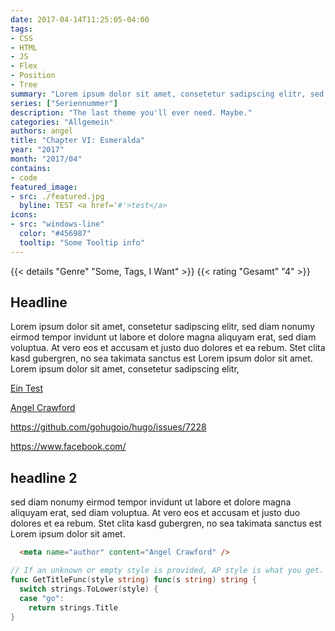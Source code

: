 ```yaml
---
date: 2017-04-14T11:25:05-04:00
tags: 
- CSS
- HTML
- JS
- Flex
- Position
- Tree
summary: "Lorem ipsum dolor sit amet, consetetur sadipscing elitr, sed diam nonumy eirmod tempor invidunt ut labore et dolore magna aliquyam erat, sed diam voluptua. At vero eos et accusam et justo duo dolores et ea rebum. Stet clita kasd gubergren, no sea takimata sanctus est Lorem ipsum dolor sit amet. Lorem ipsum dolor sit amet, consetetur sadipscing elitr"
series: ["Seriennummer"]
description: "The last theme you'll ever need. Maybe."
categories: "Allgemein"
authors: angel
title: "Chapter VI: Esmeralda"
year: "2017"
month: "2017/04"
contains:
- code
featured_image:
- src: ./featured.jpg
  byline: TEST <a href='#'>test</a>
icons:
- src: "windows-line"
  color: "#456987"
  tooltip: "Some Tooltip info"
---
```


{{< details "Genre" "Some, Tags, I Want" >}}
{{< rating "Gesamt" "4" >}}

## Headline
Lorem ipsum dolor sit amet, consetetur sadipscing elitr, sed diam nonumy eirmod tempor invidunt ut labore et dolore magna aliquyam erat, sed diam voluptua. At vero eos et accusam et justo duo dolores et ea rebum. Stet clita kasd gubergren, no sea takimata sanctus est Lorem ipsum dolor sit amet. Lorem ipsum dolor sit amet, consetetur sadipscing elitr, 

[Ein Test](/articles/2020/02/test-123/ "Link Title")

[Angel Crawford](https://angel-crawford.de/ "Profil von Angel Crawford")

https://github.com/gohugoio/hugo/issues/7228

https://www.facebook.com/

## headline 2
sed diam nonumy eirmod tempor invidunt ut labore et dolore magna aliquyam erat, sed diam voluptua. At vero eos et accusam et justo duo dolores et ea rebum. Stet clita kasd gubergren, no sea takimata sanctus est Lorem ipsum dolor sit amet.

```html
  <meta name="author" content="Angel Crawford" />
```

```go {linenos=table,hl_lines=[8,"15-17"],linenostart=188}
// If an unknown or empty style is provided, AP style is what you get.
func GetTitleFunc(style string) func(s string) string {
  switch strings.ToLower(style) {
  case "go":
    return strings.Title
}
```

